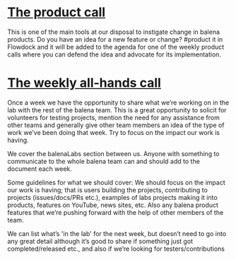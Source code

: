 # [The product call](https://github.com/balena-io/balena-io/wiki/Product-Calls)
This is one of the main tools at our disposal to instigate change in balena products. Do you have an idea for a new feature or change? #product it in Flowdock and it will be added to the agenda for one of the weekly product calls where you can defend the idea and advocate for its implementation.

# [The weekly all-hands call](https://github.com/balena-io/balena-io/wiki/All-hands-calls)
Once a week we have the opportunity to share what we’re working on in the lab with the rest of the balena team. This is a great opportunity to solicit for volunteers for testing projects, mention the need for any assistance from other teams and generally give other team members an idea of the type of work we’ve been doing that week. Try to focus on the impact our work is having.

We cover the balenaLabs section between us. Anyone with something to communicate to the whole balena team can and should add to the document each week.

Some guidelines for what we should cover:
We should focus on the impact our work is having; that is users building the projects, contributing to projects (issues/docs/PRs etc.), examples of labs projects making it into products, features on YouTube, news sites, etc. Also any balena product features that we’re pushing forward with the help of other members of the team.

We can list what’s 'in the lab' for the next week, but doesn’t need to go into any great detail although it’s good to share if something just got completed/released etc., and also if we’re looking for testers/contributions
